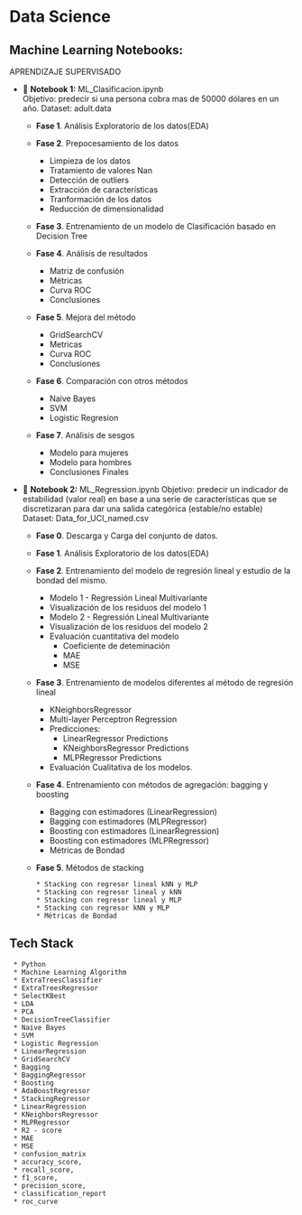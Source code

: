 # Data Science

## Machine Learning Notebooks:

APRENDIZAJE SUPERVISADO

* 📄 **Notebook 1:** ML_Clasificacion.ipynb  
Objetivo: predecir si una persona cobra mas de 50000 dólares en un año.
Dataset: adult.data

    * **Fase 1**. Análisis Exploratorio de los datos(EDA)
    * **Fase 2**. Prepocesamiento de los datos
      - Limpieza de los datos
      - Tratamiento de valores Nan
      - Detección de outliers
      - Extracción de características
      - Tranformación de los datos
      - Reducción de dimensionalidad
     
    * **Fase 3**. Entrenamiento de un modelo de Clasificación basado en Decision Tree
    * **Fase 4**. Análisis de resultados
        * Matriz de confusión
        * Métricas
        * Curva ROC
        * Conclusiones
    * **Fase 5**. Mejora del método
        * GridSearchCV
        * Metricas
        * Curva ROC
        * Conclusiones
    * **Fase 6**. Comparación con otros métodos
        * Naive Bayes
        * SVM
        * Logistic Regresion
    * **Fase 7**. Análisis de sesgos
        * Modelo para mujeres
        * Modelo para hombres
        * Conclusiones Finales

* 📄 **Notebook 2:** ML_Regression.ipynb
Objetivo:  predecir un indicador de estabilidad (valor real) en base a una serie de características que se discretizaran para dar una salida categórica (estable/no estable)
Dataset:  Data_for_UCI_named.csv

    * **Fase 0**. Descarga y Carga del conjunto de datos.
      
    * **Fase 1**. Análisis Exploratorio de los datos(EDA)
      
    * **Fase 2**. Entrenamiento del modelo de regresión lineal y estudio de la bondad del mismo.
      
         * Modelo 1 - Regressión Lineal Multivariante
         * Visualización de los residuos del modelo 1
         * Modelo 2 - Regressión Lineal Multivariante
         * Visualización de los residuos del modelo 2
         * Evaluación cuantitativa del modelo
            * Coeficiente de deteminación
            * MAE
            * MSE
              
    * **Fase 3**. Entrenamiento de modelos diferentes al método de regresión lineal
      
         * KNeighborsRegressor
         * Multi-layer Perceptron Regression
         * Predicciones:
            * LinearRegressor Predictions
            * KNeighborsRegressor Predictions
            * MLPRegressor Predictions
         * Evaluación Cualitativa de los modelos.
           
    * **Fase 4**. Entrenamiento con métodos de agregación: bagging y boosting
      
         * Bagging con estimadores (LinearRegression)
         * Bagging con estimadores (MLPRegressor)
         * Boosting con estimadores (LinearRegression)
         * Boosting con estimadores (MLPRegressor)
         * Métricas de Bondad
           
   * **Fase 5**. Métodos de stacking
     
         * Stacking con regresor lineal kNN y MLP
         * Stacking con regresor lineal y kNN
         * Stacking con regresor lineal y MLP
         * Stacking con regresor kNN y MLP
         * Métricas de Bondad

## Tech Stack
     * Python
     * Machine Learning Algorithm
     * ExtraTreesClassifier
     * ExtraTreesRegressor
     * SelectKBest
     * LDA
     * PCA
     * DecisionTreeClassifier
     * Naive Bayes
     * SVM
     * Logistic Regression
     * LinearRegression
     * GridSearchCV
     * Bagging
     * BaggingRegressor
     * Boosting
     * AdaBoostRegressor
     * StackingRegressor
     * LinearRegression
     * KNeighborsRegressor
     * MLPRegressor
     * R2 - score
     * MAE
     * MSE
     * confusion_matrix
     * accuracy_score,
     * recall_score,
     * f1_score,
     * precision_score,
     * classification_report
     * roc_curve
     

        
      

  

  
